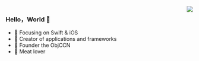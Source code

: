 <img align="right" src="https://github-readme-stats.vercel.app/api?username=yudehai0204&show_icons=true&icon_color=CE1D2D&text_color=718096&bg_color=ffffff&hide_title=true" />

### Hello，World 👋

- :orange_book: Focusing on Swift & iOS
- :hammer: Creator of applications and frameworks
- :ram: Founder the ObjCCN
- :meat_on_bone: Meat lover
